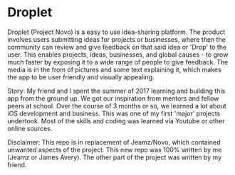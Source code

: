 # Droplet
Droplet (Project Novo) is a easy to use idea-sharing platform. The product involves users submitting ideas for projects or businesses, where then the community can review and give feedback on that said idea or 'Drop' to the user. This enables projects, ideas, businesses, and global causes - to grow much faster by exposing it to a wide range of people to give feedback. The media is in the from of pictures and some text explaining it, which makes the app to be user friendly and visually appealing.

Story: My friend and I spent the summer of 2017 learning and building this app from the ground up. We got our inspiration from mentors and fellow peers at school. Over the course of 3 months or so, we learned a lot about iOS development and business. This was one of my first 'major' projects undertook. Most of the skills and coding was learned via Youtube or other online sources.

Disclaimer: This repo is in replacement of Jeamz/Novo, which contained unwanted aspects of the project. This new repo was 100% written by me (Jeamz or James Avery). The other part of the project was written by my friend.
